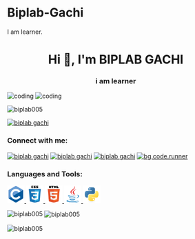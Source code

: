 # Biplab-Gachi
I am learner.
<h1 align="center">Hi 👋, I'm BIPLAB GACHI</h1>
<h3 align="center"> i am learner</h3>
<img align="rigth "  src="https://github.com/biplab005/Biplab-Gachi/assets/160341007/115d81fe-f0c8-4f7d-8031-102c2f09d0b1
" alt="coding" width="200">
<img align="rigth "  src="![image](https://github.com/biplab005/Biplab-Gachi/assets/160341007/4b47c0dd-485e-433d-aace-159e4db40856)
" alt="coding" width="200">

<p align="left"> <img src="https://komarev.com/ghpvc/?username=biplab005&label=Profile%20views&color=0e75b6&style=flat" alt="biplab005" /> </p>

<p align="left"> <a href="https://twitter.com/biplab gachi" target="blank"><img src="https://img.shields.io/twitter/follow/biplab gachi?logo=twitter&style=for-the-badge" alt="biplab gachi" /></a> </p>

<h3 align="left">Connect with me:</h3>
<p align="left">
<a href="https://twitter.com/biplab gachi" target="blank"><img align="center" src="https://raw.githubusercontent.com/rahuldkjain/github-profile-readme-generator/master/src/images/icons/Social/twitter.svg" alt="biplab gachi" height="30" width="40" /></a>
<a href="https://linkedin.com/in/biplab gachi" target="blank"><img align="center" src="https://raw.githubusercontent.com/rahuldkjain/github-profile-readme-generator/master/src/images/icons/Social/linked-in-alt.svg" alt="biplab gachi" height="30" width="40" /></a>
<a href="https://fb.com/biplab gachi" target="blank"><img align="center" src="https://raw.githubusercontent.com/rahuldkjain/github-profile-readme-generator/master/src/images/icons/Social/facebook.svg" alt="biplab gachi" height="30" width="40" /></a>
<a href="https://instagram.com/bg.code.runner" target="blank"><img align="center" src="https://raw.githubusercontent.com/rahuldkjain/github-profile-readme-generator/master/src/images/icons/Social/instagram.svg" alt="bg.code.runner" height="30" width="40" /></a>
</p>

<h3 align="left">Languages and Tools:</h3>
<p align="left"> <a href="https://www.cprogramming.com/" target="_blank" rel="noreferrer"> <img src="https://raw.githubusercontent.com/devicons/devicon/master/icons/c/c-original.svg" alt="c" width="40" height="40"/> </a> <a href="https://www.w3schools.com/css/" target="_blank" rel="noreferrer"> <img src="https://raw.githubusercontent.com/devicons/devicon/master/icons/css3/css3-original-wordmark.svg" alt="css3" width="40" height="40"/> </a> <a href="https://www.w3.org/html/" target="_blank" rel="noreferrer"> <img src="https://raw.githubusercontent.com/devicons/devicon/master/icons/html5/html5-original-wordmark.svg" alt="html5" width="40" height="40"/> </a> <a href="https://www.java.com" target="_blank" rel="noreferrer"> <img src="https://raw.githubusercontent.com/devicons/devicon/master/icons/java/java-original.svg" alt="java" width="40" height="40"/> </a> <a href="https://www.python.org" target="_blank" rel="noreferrer"> <img src="https://raw.githubusercontent.com/devicons/devicon/master/icons/python/python-original.svg" alt="python" width="40" height="40"/> </a> </p>

<p><img align="left" src="https://github-readme-stats.vercel.app/api/top-langs?username=biplab005&show_icons=true&locale=en&layout=compact" alt="biplab005" /></p>

<p>&nbsp;<img align="center" src="https://github-readme-stats.vercel.app/api?username=biplab005&show_icons=true&locale=en" alt="biplab005" /></p>

<p><img align="center" src="https://github-readme-streak-stats.herokuapp.com/?user=biplab005&" alt="biplab005" /></p>
